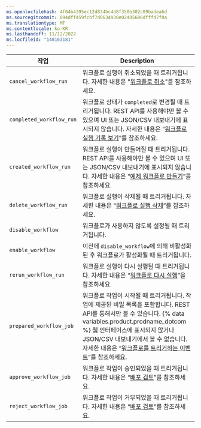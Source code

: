 ```yaml
---
ms.openlocfilehash: 4f04b4395ec12d834bc4d8f350b302c09badea6d
ms.sourcegitcommit: 094dff459fcbf7d0634930e02405606dfffd7f0a
ms.translationtype: MT
ms.contentlocale: ko-KR
ms.lasthandoff: 11/12/2022
ms.locfileid: "148163181"
---
```

| 작업 | Description
|------------------|-------------------
| `cancel_workflow_run` | 워크플로 실행이 취소되었을 때 트리거됩니다. 자세한 내용은 "[워크플로 취소](/actions/managing-workflow-runs/canceling-a-workflow)"를 참조하세요.
| `completed_workflow_run` | 워크플로 상태가 `completed`로 변경될 때 트리거됩니다. REST API를 사용해야만 볼 수 있으며 UI 또는 JSON/CSV 내보내기에 표시되지 않습니다. 자세한 내용은 “[워크플로 실행 기록 보기](/actions/managing-workflow-runs/viewing-workflow-run-history)”를 참조하세요.
| `created_workflow_run` | 워크플로 실행이 만들어질 때 트리거됩니다. REST API를 사용해야만 볼 수 있으며 UI 또는 JSON/CSV 내보내기에 표시되지 않습니다. 자세한 내용은 “[예제 워크플로 만들기](/actions/learn-github-actions/introduction-to-github-actions#create-an-example-workflow)”를 참조하세요.
| `delete_workflow_run` | 워크플로 실행이 삭제될 때 트리거됩니다. 자세한 내용은 “[워크플로 실행 삭제](/actions/managing-workflow-runs/deleting-a-workflow-run)”를 참조하세요.
| `disable_workflow` | 워크플로가 사용하지 않도록 설정될 때 트리거됩니다.
| `enable_workflow` | 이전에 `disable_workflow`에 의해 비활성화된 후 워크플로가 활성화될 때 트리거됩니다.
| `rerun_workflow_run` | 워크플로 실행이 다시 실행될 때 트리거됩니다. 자세한 내용은 “[워크플로 다시 실행](/actions/managing-workflow-runs/re-running-a-workflow)”을 참조하세요.
| `prepared_workflow_job` | 워크플로 작업이 시작될 때 트리거됩니다. 작업에 제공된 비밀 목록을 포함합니다. REST API를 통해서만 볼 수 있습니다. {% data variables.product.prodname_dotcom %} 웹 인터페이스에 표시되지 않거나 JSON/CSV 내보내기에서 볼 수 없습니다. 자세한 내용은 “[워크플로를 트리거하는 이벤트](/actions/reference/events-that-trigger-workflows)”를 참조하세요.
| `approve_workflow_job` | 워크플로 작업이 승인되었을 때 트리거됩니다. 자세한 내용은 “[배포 검토](/actions/managing-workflow-runs/reviewing-deployments)”를 참조하세요.
| `reject_workflow_job` | 워크플로 작업이 거부되었을 때 트리거됩니다. 자세한 내용은 “[배포 검토](/actions/managing-workflow-runs/reviewing-deployments)”를 참조하세요.
